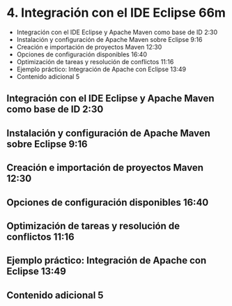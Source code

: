 # 4. Integración con el IDE Eclipse 66m

* Integración con el IDE Eclipse y Apache Maven como base de ID 2:30 
* Instalación y configuración de Apache Maven sobre Eclipse 9:16 
* Creación e importación de proyectos Maven 12:30 
* Opciones de configuración disponibles 16:40 
* Optimización de tareas y resolución de conflictos 11:16 
* Ejemplo práctico: Integración de Apache con Eclipse 13:49 
* Contenido adicional 5

## Integración con el IDE Eclipse y Apache Maven como base de ID 2:30 

[](pdfs/)

## Instalación y configuración de Apache Maven sobre Eclipse 9:16 

[](pdfs/)

## Creación e importación de proyectos Maven 12:30 

[](pdfs/)

## Opciones de configuración disponibles 16:40 

[](pdfs/)

## Optimización de tareas y resolución de conflictos 11:16 

[](pdfs/)

## Ejemplo práctico: Integración de Apache con Eclipse 13:49 

[](pdfs/)

## Contenido adicional 5
